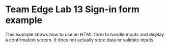 # Team Edge Lab 13 Sign-in form example

This example shows how to use an HTML form to handle inputs and display a confirmation screen. It does not actually store data or validate inputs.
